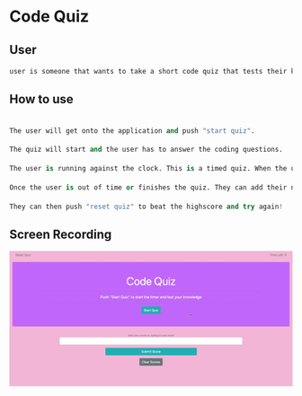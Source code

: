 # Code Quiz


## User

```bash
user is someone that wants to take a short code quiz that tests their knowledge and beat the clock
```

## How to use

```python

The user will get onto the application and push "start quiz". 

The quiz will start and the user has to answer the coding questions. 

The user is running against the clock. This is a timed quiz. When the user answers right 15 seconds gets added to the clock. If the user answers wrong 15 minutes gets deducted from the clock. 

Once the user is out of time or finishes the quiz. They can add their name and save their score. 

They can then push "reset quiz" to beat the highscore and try again!
```

## Screen Recording

![code quiz](https://github.com/taypal/CodeQuiz/blob/master/assets/images/Code%20Quiz.gif)